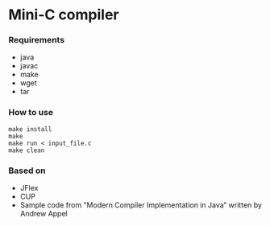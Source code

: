 Mini-C compiler
===============

### Requirements
- java
- javac
- make
- wget
- tar

### How to use
```
make install
make
make run < input_file.c
make clean
```

### Based on
- JFlex
- CUP
- Sample code from "Modern Compiler Implementation in Java” written by Andrew Appel


